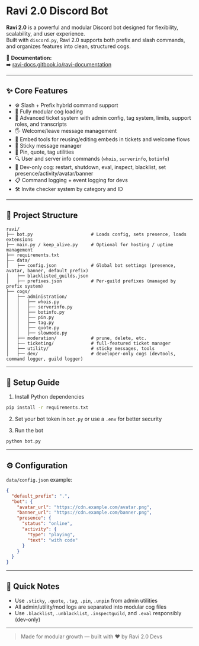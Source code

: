 # Ravi 2.0 Discord Bot

**Ravi 2.0** is a powerful and modular Discord bot designed for flexibility, scalability, and user experience.  
Built with `discord.py`, Ravi 2.0 supports both prefix and slash commands, and organizes features into clean, structured cogs.

📖 **Documentation:**  
➡️ [ravi-docs.gitbook.io/ravi-documentation](https://ravi-docs.gitbook.io/ravi-documentation)

---

## ✨ Core Features

- ⚙️ Slash + Prefix hybrid command support
- 🔧 Fully modular cog loading
- 🎫 Advanced ticket system with admin config, tag system, limits, support roles, and transcripts
- 🖐️ Welcome/leave message management
- 🧱 Embed tools for reusing/editing embeds in tickets and welcome flows
- 🎯 Sticky message manager
- 📌 Pin, quote, tag utilities
- 🔍 User and server info commands (`whois`, `serverinfo`, `botinfo`)
- 🧠 Dev-only cog: restart, shutdown, eval, inspect, blacklist, set presence/activity/avatar/banner
- 📋 Command logging + event logging for devs
- 🛠 Invite checker system by category and ID

---

## 📁 Project Structure

```
ravi/
├── bot.py                      # Loads config, sets presence, loads extensions
├── main.py / keep_alive.py     # Optional for hosting / uptime management
├── requirements.txt
├── data/
│   ├── config.json             # Global bot settings (presence, avatar, banner, default prefix)
│   ├── blacklisted_guilds.json
│   ├── prefixes.json           # Per-guild prefixes (managed by prefix system)
├── cogs/
│   ├── administration/
│   │   ├── whois.py
│   │   ├── serverinfo.py
│   │   ├── botinfo.py
│   │   ├── pin.py
│   │   ├── tag.py
│   │   ├── quote.py
│   │   ├── slowmode.py
│   ├── moderation/             # prune, delete, etc.
│   ├── ticketing/              # full-featured ticket manager
│   ├── utility/                # sticky messages, tools
│   ├── dev/                    # developer-only cogs (devtools, command logger, guild logger)
```

---

## 🚀 Setup Guide

1. Install Python dependencies
```bash
pip install -r requirements.txt
```

2. Set your bot token in `bot.py` or use a `.env` for better security

3. Run the bot
```bash
python bot.py
```

---

## ⚙️ Configuration

`data/config.json` example:
```json
{
  "default_prefix": ".",
  "bot": {
    "avatar_url": "https://cdn.example.com/avatar.png",
    "banner_url": "https://cdn.example.com/banner.png",
    "presence": {
      "status": "online",
      "activity": {
        "type": "playing",
        "text": "with code"
      }
    }
  }
}
```

---

## 📌 Quick Notes

- Use `.sticky`, `.quote`, `.tag`, `.pin`, `.unpin` from admin utilities
- All admin/utility/mod logs are separated into modular cog files
- Use `.blacklist`, `.unblacklist`, `.inspectguild`, and `.eval` responsibly (dev-only)

---

> Made for modular growth — built with ❤️ by Ravi 2.0 Devs
